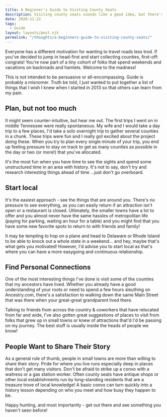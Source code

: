```yaml
---
title: A Beginner's Guide to Visiting County Seats
description: Visiting county seats sounds like a good idea, but there's so many! Where do you start? This is a quick primer for diving into the deep end and getting on the road.
date: 2020-11-22
tags:
  - Guide
layout: layouts/post.njk
permalink: "/thoughts/a-beginners-guide-to-visiting-county-seats/"
---	
```

		
<p>Everyone has a different motivation for wanting to travel roads less trod. If you've decided to jump in head-first and start collecting counties, first-off: congrats! You're now part of a tiny cohort of folks that spend weekends and vacations on backroads and hamlets. Welcome to the madness!</p>

<p>This is not intended to be persuasive or all-encompassing. Guide is probably a misnomer. Truth be told, I just wanted to put together a list of things that I wish I knew when I started in 2013 so that others can learn from my pain. </p>



<h2>Plan, but not too much</h2>

<p>It might seem counter-intuitive, but hear me out. The first trips I went on in middle Tennessee were really spontaneous. My wife and I would take a day trip to a few places, I'd take a solo overnight trip to gather several counties in a chunk. These trips were fun and I really got excited about the project doing these. When you try to plan every single minute of your trip, you end up feeling pressure to stay on track to get as many counties as possible in the day or two (or more!) that you've allocated. </p>

<p>It's the most fun when you have time to see the sights and spend some unstructured time in an area with history. It's not to say, don't try and research interesting things ahead of time ...just don't go overboard.</p>



<h2>Start local</h2>

<p>It's the easiest approach - see the things that are around you. There's no pressure to see everything, as you can easily return if an attraction isn't open or a restaurant is closed. Ultimately, the smaller towns have a lot to offer and you almost never have the same hassles of metropolitan life (paying for parking, waiting an hour for a table) and you might find that you have some new favorite spots to return to with friends and family!</p>

<p>It may be tempting to hop on a plane and head to Delaware or Rhode Island to be able to knock out a whole state in a weekend... and hey, maybe that's what gets you motivated! However, I'd advise you to start local as that's where you can have a more easygoing and continuous relationship.</p>



<h2>Find Personal Connections</h2>

<p>One of the most interesting things I've done is visit some of the counties that my ancestors have lived. Whether you already have a good understanding of your roots or need to spend a few hours sleuthing on Ancestry.com, there's a satisfaction to walking down the same Main Street that was there when your great-great grandparent lived there.</p>

<p>Talking to friends from across the country &amp; coworkers that have relocated from far and wide, I've also gotten great suggestions of places to visit from folks that grew up in small towns or knew of attractions that'd I'd be passing on my journey. The best stuff is usually inside the heads of people we know!</p>



<h2>People Want to Share Their Story</h2>

<p>As a general rule of thumb, people in small towns are more than willing to share their story. Pride for where you live runs especially deep in places that don't get many visitors. Don't be afraid to strike up a convo with a waitress or a gas station worker. Often county seats have antique shops or other local establishments run by long-standing residents that are a treasure trove of local knowledge! A basic convo can turn quickly into a history lesson depending on who you meet and how busy they happen to be.</p>

<p>Happy hunting, and most importantly - get out there and see something you haven't seen before!</p>